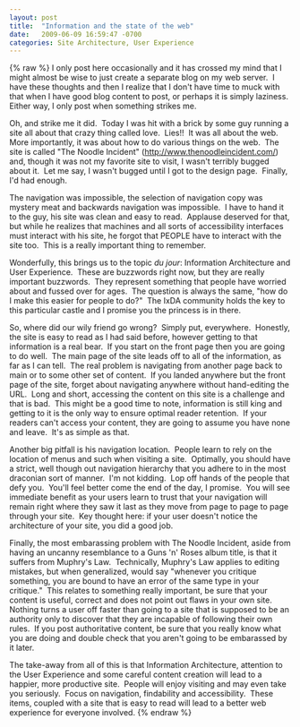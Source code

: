 ```yaml
---
layout: post
title:  "Information and the state of the web"
date:   2009-06-09 16:59:47 -0700
categories: Site Architecture, User Experience
---
```

{% raw %}
I only post here occasionally and it has crossed my mind that I might almost be wise to just create a separate blog on my web server.  I have these thoughts and then I realize that I don't have time to muck with that when I have good blog content to post, or perhaps it is simply laziness.  Either way, I only post when something strikes me.

Oh, and strike me it did.  Today I was hit with a brick by some guy running a site all about that crazy thing called love.  Lies!!  It was all about the web.  More importantly, it was about how to do various things on the web.  The site is called "The Noodle Incident" (http://www.thenoodleincident.com/) and, though it was not my favorite site to visit, I wasn't terribly bugged about it.  Let me say, I wasn't bugged until I got to the design page.  Finally, I'd had enough.<!--more-->

The navigation was impossible, the selection of navigation copy was mystery meat and backwards navigation was impossible.  I have to hand it to the guy, his site was clean and easy to read.  Applause deserved for that, but while he realizes that machines and all sorts of accessibility interfaces must interact with his site, he forgot that PEOPLE have to interact with the site too.  This is a really important thing to remember.

Wonderfully, this brings us to the topic <em>du jour</em>: Information Architecture and User Experience.  These are buzzwords right now, but they are really important buzzwords.  They represent something that people have worried about and fussed over for ages.  The question is always the same, "how do I make this easier for people to do?"  The IxDA community holds the key to this particular castle and I promise you the princess is in there.

So, where did our wily friend go wrong?  Simply put, everywhere.  Honestly, the site is easy to read as I had said before, however getting to that information is a real bear.  If you start on the front page then you are going to do well.  The main page of the site leads off to all of the information, as far as I can tell.  The real problem is navigating from another page back to main or to some other set of content.  If you landed anywhere but the front page of the site, forget about navigating anywhere without hand-editing the URL.  Long and short, accessing the content on this site is a challenge and that is bad.  This might be a good time to note, information is still king and getting to it is the only way to ensure optimal reader retention.  If your readers can't access your content, they are going to assume you have none and leave.  It's as simple as that.

Another big pitfall is his navigation location.  People learn to rely on the location of menus and such when visiting a site.  Optimally, you should have a strict, well though out navigation hierarchy that you adhere to in the most draconian sort of manner.  I'm not kidding.  Lop off hands of the people that defy you.  You'll feel better come the end of the day, I promise.  You will see immediate benefit as your users learn to trust that your navigation will remain right where they saw it last as they move from page to page to page through your site.  Key thought here: if your user doesn't notice the architecture of your site, you did a good job.

Finally, the most embarassing problem with The Noodle Incident, aside from having an uncanny resemblance to a Guns 'n' Roses album title, is that it suffers from Muphry's Law.  Technically, Muphry's Law applies to editing mistakes, but when generalized, would say "whenever you critique something, you are bound to have an error of the same type in your critique."  This relates to something really important, be sure that your content is useful, correct and does not point out flaws in your own site.  Nothing turns a user off faster than going to a site that is supposed to be an authority only to discover that they are incapable of following their own rules.  If you post authoritative content, be sure that you really know what you are doing and double check that you aren't going to be embarassed by it later.

The take-away from all of this is that Information Architecture, attention to the User Experience and some careful content creation will lead to a happier, more productive site.  People will enjoy visiting and may even take you seriously.  Focus on navigation, findability and accessibility.  These items, coupled with a site that is easy to read will lead to a better web experience for everyone involved.
{% endraw %}
    